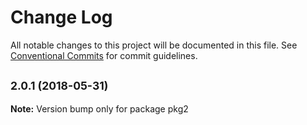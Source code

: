 # Change Log

All notable changes to this project will be documented in this file.
See [Conventional Commits](https://conventionalcommits.org) for commit guidelines.

<a name="2.0.1"></a>
## <small>2.0.1 (2018-05-31)</small>





**Note:** Version bump only for package pkg2
